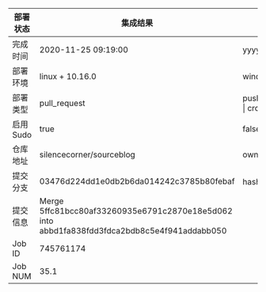 部署状态 | 集成结果 | 参考值
---|---|---
完成时间 | 2020-11-25 09:19:00 | yyyy-mm-dd hh:mm:ss
部署环境 | linux + 10.16.0 | window \| linux + stable
部署类型 | pull_request | push \| pull_request \| api \| cron
启用Sudo | true | false \| true
仓库地址 | silencecorner/sourceblog | owner_name/repo_name
提交分支 | 03476d224dd1e0db2b6da014242c3785b80febaf | hash 16位
提交信息 | Merge 5ffc81bcc80af33260935e6791c2870e18e5d062 into abbd1fa838fdd3fdca2bdb8c5e4f941addabb050 |
Job ID   | 745761174 |
Job NUM  | 35.1 |
